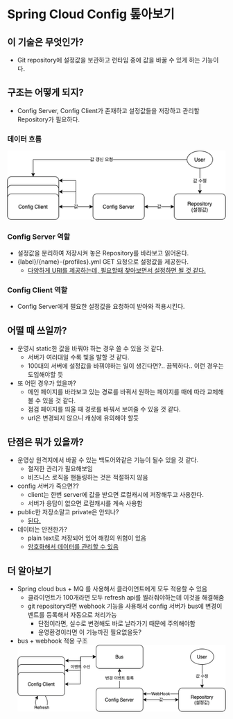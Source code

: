 # Spring Cloud Config 톺아보기

## 이 기술은 무엇인가?

- Git repository에 설정값을 보관하고 런타임 중에 값을 바꿀 수 있게 하는 기능이다.  

## 구조는 어떻게 되지?

- Config Server, Config Client가 존재하고 설정값들을 저장하고 관리할 Repository가 필요하다.

### 데이터 흐름

![alt](./img/config-architecture.png)

### Config Server 역할

- 설정값을 분리하여 저장시켜 놓은 Repository를 바라보고 읽어온다.
- {label}/{name}-{profiles}.yml GET 요청으로 설정값을 제공한다.
  - [다양하게 URI를 제공하는데, 필요할때 찾아보면서 설정하면 될 것 같다.](https://docs.spring.io/spring-cloud-config/docs/3.0.3/reference/html/#_environment_repository)

### Config Client 역할

- Config Server에게 필요한 설정값을 요청하여 받아와 적용시킨다.

## 어떨 때 쓰일까?

- 운영시 static한 값을 바꿔야 하는 경우 쓸 수 있을 것 같다.
  - 서버가 여러대일 수록 빛을 발할 것 같다.
  - 100대의 서버에 설정값을 바꿔야하는 일이 생긴다면?.. 끔찍하다.. 이런 경우는 도입해야할 듯
- 또 어떤 경우가 있을까?
  - 메인 페이지를 바라보고 있는 경로를 바꿔서 원하는 페이지를 때에 따라 교체해볼 수 있을 것 같다.  
  - 점검 페이지를 띄울 때 경로를 바꿔서 보여줄 수 있을 것 같다.
  - url은 변경되지 않으니 캐싱에 유의해야 할듯

## 단점은 뭐가 있을까?

- 운영상 원격지에서 바꿀 수 있는 백도어와같은 기능이 될수 있을 것 같다.
  - 철저한 관리가 필요해보임
  - 비즈니스 로직을 핸들링하는 것은 적절하지 않음
- config 서버가 죽으면??
  - client는 한번 server에 값을 받으면 로컬캐시에 저장해두고 사용한다.
  - 서버가 응답이 없으면 로컬캐시를 계속 사용함
- public한 저장소말고 private은 안되나?
  - [된다.](https://docs.spring.io/spring-cloud-config/docs/3.0.3/reference/html/#_authentication)
- 데이터는 안전한가?
  - plain text로 저장되어 있어 해킹의 위험이 있음
  - [암호화해서 데이터를 관리할 수 있음](https://docs.spring.io/spring-cloud-config/docs/3.0.3/reference/html/#_encryption_and_decryption)

## 더 알아보기

- Spring cloud bus + MQ 를 사용해서 클라이언트에게 모두 적용할 수 있음
  - 클라이언트가 100개라면 모두 refresh api를 찔러줘야하는데 이것을 해결해줌
  - git repository라면 webhook 기능을 사용해서 config 서버가 bus에 변경이벤트를 등록해서 자동으로 처리가능
    - 단점이라면, 실수로 변경해도 바로 날라가기 때문에 주의해야함
    - 운영환경이라면 이 기능까진 필요없을듯?
- bus + webhook 적용 구조
![alt](./img/config-bus-webhook-architecture.png)
